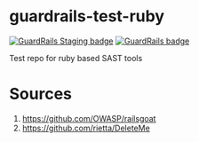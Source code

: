 # guardrails-test-ruby

[![GuardRails Staging badge](https://badges.staging.guardrails.io/guardrailsio/guardrails-test-ruby.svg?token=f43a32ac9d8f418f054f89d80ad54bfdacda0bc9f6fd3889d3bf86190477af94&ts=1535855791527)](https://www.staging.guardrails.io)
[![GuardRails badge](https://badges.production.guardrails.io/guardrailsio/guardrails-test-ruby.svg?token=f43a32ac9d8f418f054f89d80ad54bfdacda0bc9f6fd3889d3bf86190477af94&ts=1535855791779)](https://www.guardrails.io)

Test repo for ruby based SAST tools

# Sources

1. https://github.com/OWASP/railsgoat
2. https://github.com/rietta/DeleteMe 
